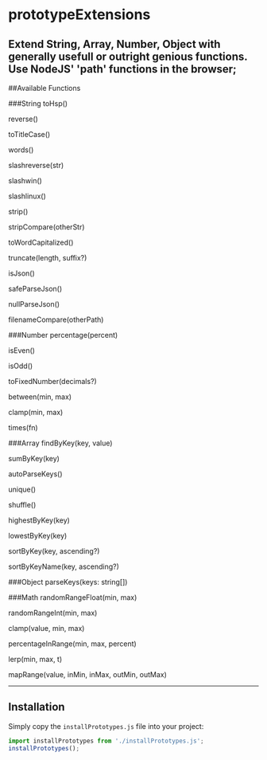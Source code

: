 # prototypeExtensions
Extend String, Array, Number, Object with generally usefull or outright genious functions. Use NodeJS' 'path' functions in the browser;
---

##Available Functions

###String
toHsp()

reverse()

toTitleCase()

words()

slashreverse(str)

slashwin()

slashlinux()

strip()

stripCompare(otherStr)

toWordCapitalized()

truncate(length, suffix?)

isJson()

safeParseJson()

nullParseJson()

filenameCompare(otherPath)

###Number
percentage(percent)

isEven()

isOdd()

toFixedNumber(decimals?)

between(min, max)

clamp(min, max)

times(fn)

###Array
findByKey(key, value)

sumByKey(key)

autoParseKeys()

unique()

shuffle()

highestByKey(key)

lowestByKey(key)

sortByKey(key, ascending?)

sortByKeyName(key, ascending?)

###Object
parseKeys(keys: string[])

###Math
randomRangeFloat(min, max)

randomRangeInt(min, max)

clamp(value, min, max)

percentageInRange(min, max, percent)

lerp(min, max, t)

mapRange(value, inMin, inMax, outMin, outMax)

---

## Installation

Simply copy the `installPrototypes.js` file into your project:

```js
import installPrototypes from './installPrototypes.js';
installPrototypes();
